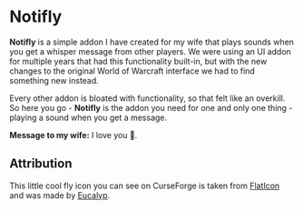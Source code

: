 # Notifly

**Notifly** is a simple addon I have created for my wife that plays sounds when you get a whisper message from other players. We were using an UI addon for multiple years that had this functionality built-in, but with the new changes to the original World of Warcraft interface we had to find something new instead.

Every other addon is bloated with functionality, so that felt like an overkill. So here you go - **Notifly** is the addon you need for one and only one thing - playing a sound when you get a message.

**Message to my wife:** I love you 🥰.

## Attribution

This little cool fly icon you can see on CurseForge is taken from [FlatIcon](https://www.flaticon.com/) and was made by [Eucalyp](https://www.flaticon.com/authors/eucalyp).